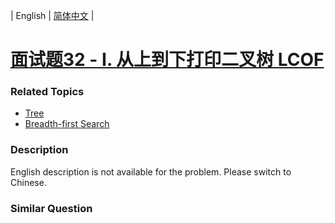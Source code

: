 | English | [简体中文](README.md) |

# [面试题32 - I. 从上到下打印二叉树 LCOF](https://leetcode-cn.com/problems/cong-shang-dao-xia-da-yin-er-cha-shu-lcof)
 ### Related Topics
 - [Tree](https://leetcode-cn.com/tag/tree)
 - [Breadth-first Search](https://leetcode-cn.com/tag/breadth-first-search)

 ### Description
English description is not available for the problem. Please switch to Chinese.

### Similar Question
